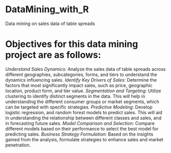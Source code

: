 # DataMining_with_R
Data mining on sales data of table spreads

# Objectives for this data mining project are as follows:
_Understand Sales Dynamics:_ 
Analyze the sales data of table spreads across different geographies, subcategories, forms, and tiers to understand the dynamics influencing sales.
_Identify Key Drivers of Sales:_ 
Determine the factors that most significantly impact sales, such as price, geographic location, product form, and tier value.
_Segmentation and Targeting:_ 
Utilize clustering to identify distinct segments in the data. This will help in understanding the different consumer groups or market segments, which can be targeted with specific strategies.
_Predictive Modeling:_ 
Develop logistic regression, and random forest models to predict sales. This will aid in understanding the relationship between different classes and sales, and in forecasting future sales.
_Model Comparison and Selection:_ 
Compare different models based on their performance to select the best model for predicting sales.
_Business Strategy Formulation:_ 
Based on the insights gained from the analysis, formulate strategies to enhance sales and market penetration.
